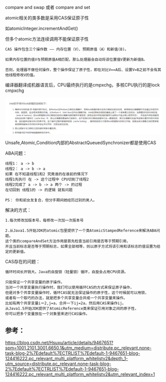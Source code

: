 compare and swap 或者 compare and set

atomic相关的类多数是采用CAS保证原子性

如atomicInteger.incrementAndGet()

但多个atomic方法连续调用不能保证原子性

```
CAS 操作包含三个操作数 —— 内存位置（V）、预期原值（A）和新值(B)。

如果内存位置的值V与预期原值A相匹配，那么处理器会自动将该位置值V更新为新值B。

否则，处理器不做任何操作，整个操作保证了原子性，即在对比V==A后、设置V=B之前不会有其他线程修改V的值。
```

编译器翻译成机器语言后，CPU最终执行的是cmpxchg，多核CPU执行的是lock cmpxchg

![img_25.png](img_25.png)


Unsafe,Atomic,Condition内部的AbstractQueuedSynchronizer都是使用CAS


ABA问题：

    线程1： a -> b
    线程2： a -> b -> a
    如果 在不知道线程1和2 究竟谁的在谁前的情况下
    线程1先执行 在 -> 这个过程中 CPU切到了线程2
    线程2完成了 a -> b -> a 两个 -> 的过程
    在切回到 线程1的 -> 的逻辑 就有问题
    
    PS： 你和前女友复合，但分手期间她经历过别的男人。

解决的方式：

    1.每次修改加版本号，每修改一次加一次版本号

    2.从Java1.5开始JDK的atomic包里提供了一个类AtomicStampedReference来解决ABA问题。
    这个类的compareAndSet方法作用是首先检查当前引用是否等于预期引用，
    并且当前标志是否等于预期标志，如果全部相等，则以原子方式将该引用和该标志的值设置为给定的更新值。
    
CAS存在的问题：

    循环时间长开销大。Java的自旋锁（轻量锁）循环，自旋会占用CPU资源。

    只能保证一个共享变量的原子操作。
    当对一个共享变量执行操作时，我们可以使用循环CAS的方式来保证原子操作，
    但是对多个共享变量操作时，循环CAS就无法保证操作的原子性，这个时候就可以用锁，
    或者有一个取巧的办法，就是把多个共享变量合并成一个共享变量来操作。
    比如有两个共享变量i＝2,j=a，合并一下ij=2a，然后用CAS来操作ij。
    从Java1.5开始JDK提供了AtomicReference类来保证引用对象之间的原子性，
    你可以把多个变量放在一个对象里来进行CAS操作。
    
参考：
---
https://blog.csdn.net/Hsuxu/article/details/9467651?spm=1001.2101.3001.6650.1&utm_medium=distribute.pc_relevant.none-task-blog-2%7Edefault%7ECTRLIST%7Edefault-1-9467651-blog-124416222.pc_relevant_multi_platform_whitelistv2&depth_1-utm_source=distribute.pc_relevant.none-task-blog-2%7Edefault%7ECTRLIST%7Edefault-1-9467651-blog-124416222.pc_relevant_multi_platform_whitelistv2&utm_relevant_index=1